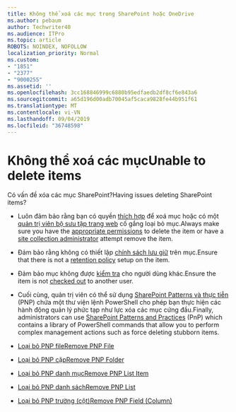 ```yaml
---
title: Không thể xoá các mục trong SharePoint hoặc OneDrive
ms.author: pebaum
author: Techwriter40
ms.audience: ITPro
ms.topic: article
ROBOTS: NOINDEX, NOFOLLOW
localization_priority: Normal
ms.custom:
- "1851"
- "2377"
- "9000255"
ms.assetid: ''
ms.openlocfilehash: 3cc168846999c6880b95edfaedb2df8cf6e843a6
ms.sourcegitcommit: a65d196d00adb70045af5caca9828fe44b951f61
ms.translationtype: MT
ms.contentlocale: vi-VN
ms.lasthandoff: 09/04/2019
ms.locfileid: "36748598"
---
```

# <a name="unable-to-delete-items"></a><span data-ttu-id="e5d9b-102">Không thể xoá các mục</span><span class="sxs-lookup"><span data-stu-id="e5d9b-102">Unable to delete items</span></span>

<span data-ttu-id="e5d9b-103">Có vấn đề xóa các mục SharePoint?</span><span class="sxs-lookup"><span data-stu-id="e5d9b-103">Having issues deleting SharePoint items?</span></span>

- <span data-ttu-id="e5d9b-104">Luôn đảm bảo rằng bạn có quyền [thích hợp](https://docs.microsoft.com/sharepoint/default-sharepoint-groups) để xoá mục hoặc có một [quản trị viên bộ sưu tập trang web](https://docs.microsoft.com/sharepoint/customize-sharepoint-site-permissions#add-change-or-remove-a-site-collection-administrator) cố gắng loại bỏ mục.</span><span class="sxs-lookup"><span data-stu-id="e5d9b-104">Always make sure you have the [appropriate permissions](https://docs.microsoft.com/sharepoint/default-sharepoint-groups) to delete the item or have a [site collection administrator](https://docs.microsoft.com/sharepoint/customize-sharepoint-site-permissions#add-change-or-remove-a-site-collection-administrator) attempt remove the item.</span></span>

- <span data-ttu-id="e5d9b-105">Đảm bảo rằng không có thiết lập [chính sách lưu giữ](https://docs.microsoft.com/office365/securitycompliance/retention-policies) trên mục.</span><span class="sxs-lookup"><span data-stu-id="e5d9b-105">Ensure that there is not a [retention policy](https://docs.microsoft.com/office365/securitycompliance/retention-policies) setup on the item.</span></span>

- <span data-ttu-id="e5d9b-106">Đảm bảo mục không được [kiểm tra](https://support.office.com/article/check-out-check-in-or-discard-changes-to-files-in-a-library-7e2c12a9-a874-4393-9511-1378a700f6de) cho người dùng khác.</span><span class="sxs-lookup"><span data-stu-id="e5d9b-106">Ensure the item is not [checked out](https://support.office.com/article/check-out-check-in-or-discard-changes-to-files-in-a-library-7e2c12a9-a874-4393-9511-1378a700f6de) to another user.</span></span>

- <span data-ttu-id="e5d9b-107">Cuối cùng, quản trị viên có thể sử dụng [SharePoint Patterns và thực tiễn](https://docs.microsoft.com/powershell/sharepoint/sharepoint-pnp/sharepoint-pnp-cmdlets?view=sharepoint-ps#installation) (PNP) chứa một thư viện lệnh PowerShell cho phép bạn thực hiện các hành động quản lý phức tạp như lực xóa các mục cứng đầu.</span><span class="sxs-lookup"><span data-stu-id="e5d9b-107">Finally, administrators can use [SharePoint Patterns and Practices](https://docs.microsoft.com/powershell/sharepoint/sharepoint-pnp/sharepoint-pnp-cmdlets?view=sharepoint-ps#installation) (PnP) which contains a library of PowerShell commands that allow you to perform complex management actions such as force deleting stubborn items.</span></span>
- [<span data-ttu-id="e5d9b-108">Loại bỏ PNP file</span><span class="sxs-lookup"><span data-stu-id="e5d9b-108">Remove PNP File</span></span>](https://docs.microsoft.com/powershell/module/sharepoint-pnp/remove-pnpfile?view=sharepoint-ps)
- [<span data-ttu-id="e5d9b-109">Loại bỏ PNP cặp</span><span class="sxs-lookup"><span data-stu-id="e5d9b-109">Remove PNP Folder</span></span>](https://docs.microsoft.com/powershell/module/sharepoint-pnp/remove-pnpfolder?view=sharepoint-ps)
- [<span data-ttu-id="e5d9b-110">Loại bỏ PNP danh mục</span><span class="sxs-lookup"><span data-stu-id="e5d9b-110">Remove PNP List Item</span></span>](https://docs.microsoft.com/powershell/module/sharepoint-pnp/remove-pnplistitem?view=sharepoint-ps)
- [<span data-ttu-id="e5d9b-111">Loại bỏ PNP danh sách</span><span class="sxs-lookup"><span data-stu-id="e5d9b-111">Remove PNP List</span></span>](https://docs.microsoft.com/powershell/module/sharepoint-pnp/remove-pnplist?view=sharepoint-ps)
- [<span data-ttu-id="e5d9b-112">Loại bỏ PNP trường (cột)</span><span class="sxs-lookup"><span data-stu-id="e5d9b-112">Remove PNP Field (Column)</span></span>](https://docs.microsoft.com/powershell/module/sharepoint-pnp/remove-pnpfield?view=sharepoint-ps)